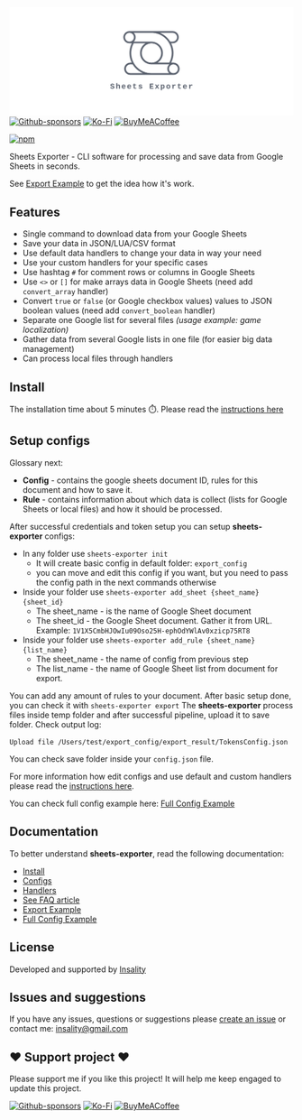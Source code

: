 ![](media/exporter_logo.png)
[![Github-sponsors](https://img.shields.io/badge/sponsor-30363D?style=for-the-badge&logo=GitHub-Sponsors&logoColor=#EA4AAA)](https://github.com/sponsors/insality) [![Ko-Fi](https://img.shields.io/badge/Ko--fi-F16061?style=for-the-badge&logo=ko-fi&logoColor=white)](https://ko-fi.com/insality) [![BuyMeACoffee](https://img.shields.io/badge/Buy%20Me%20a%20Coffee-ffdd00?style=for-the-badge&logo=buy-me-a-coffee&logoColor=black)](https://www.buymeacoffee.com/insality)

[![npm](https://img.shields.io/npm/v/sheets-exporter?label=sheets-exporter)](https://www.npmjs.com/package/sheets-exporter)

Sheets Exporter - CLI software for processing and save data from Google Sheets in seconds.

See  [Export Example](docs/05_example_export.md) to get the idea how it's work.

## Features
- Single command to download data from your Google Sheets
- Save your data in JSON/LUA/CSV format
- Use default data handlers to change your data in way your need
- Use your custom handlers for your specific cases
- Use hashtag `#` for comment rows or columns in Google Sheets
- Use `<>` or `[]` for make arrays data in Google Sheets (need add `convert_array` handler)
- Convert `true` or `false` (or Google checkbox values) values to JSON boolean values (need add `convert_boolean` handler)
- Separate one Google list for several files _(usage example: game localization)_
- Gather data from several Google lists in one file (for easier big data management)
- Can process local files through handlers

## Install
The installation time about 5 minutes ⏱️.
Please read the [instructions here](/docs/01_installation.md)

## Setup configs
Glossary next:
 - **Config** - contains the google sheets document ID, rules for this document and how to save it.
 - **Rule** - contains information about which data is collect (lists for Google Sheets or local files) and how it should be processed.
 
After successful credentials and token setup you can setup **sheets-exporter** configs:
- In any folder use `sheets-exporter init`
	- It will create basic config in default folder: `export_config`
	- you can move and edit this config if you want, but you need to pass the config path in the next commands otherwise
- Inside your folder use `sheets-exporter add_sheet {sheet_name} {sheet_id}`
	- The sheet_name - is the name of Google Sheet document
	- The sheet_id - the Google Sheet document. Gather it from URL. Example: `1V1X5CmbHJOwIu09Oso25H-ephOdYWlAv0xzicp75RT8`
- Inside your folder use `sheets-exporter add_rule {sheet_name} {list_name}`
	- The sheet_name - the name of config from previous step
	- The list_name - the name of Google Sheet list from document for export.

You can add any amount of rules to your document.
After basic setup done, you can check it with `sheets-exporter export`
The **sheets-exporter** process files inside temp folder and after successful pipeline, upload it to save folder. Check output log:
```
Upload file /Users/test/export_config/export_result/TokensConfig.json
```

You can check save folder inside your `config.json` file.

For more information how edit configs and use default and custom handlers please read the [instructions here](/docs/02_configs.md).

You can check full config example here: [Full Config Example](https://github.com/Insality/defold-eva/tree/master/export_config)


## Documentation
To better understand **sheets-exporter**, read the following documentation:
- [Install](docs/01_installation.md)
- [Configs](docs/02_configs.md)
- [Handlers](docs/03_handlers.md)
- [See FAQ article](docs/04_faq.md)
- [Export Example](docs/05_example_export.md)
- [Full Config Example](https://github.com/Insality/defold-eva/tree/master/export_config)


## License
Developed and supported by [Insality](https://github.com/Insality)


## Issues and suggestions
If you have any issues, questions or suggestions please  [create an issue](https://github.com/Insality/sheets-exporter/issues)  or contact me:  [insality@gmail.com](mailto:insality@gmail.com)


## ❤️ Support project ❤️

Please support me if you like this project! It will help me keep engaged to update this project.

[![Github-sponsors](https://img.shields.io/badge/sponsor-30363D?style=for-the-badge&logo=GitHub-Sponsors&logoColor=#EA4AAA)](https://github.com/sponsors/insality) [![Ko-Fi](https://img.shields.io/badge/Ko--fi-F16061?style=for-the-badge&logo=ko-fi&logoColor=white)](https://ko-fi.com/insality) [![BuyMeACoffee](https://img.shields.io/badge/Buy%20Me%20a%20Coffee-ffdd00?style=for-the-badge&logo=buy-me-a-coffee&logoColor=black)](https://www.buymeacoffee.com/insality)
